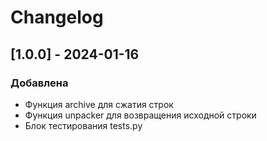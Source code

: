 # Changelog
## [1.0.0] - 2024-01-16
### Добавлена 
- Функция archive для сжатия строк
- Функция unpacker для возвращения исходной строки
- Блок тестирования tests.py

